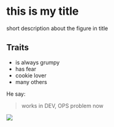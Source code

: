 # this is my title
short description about the figure in title

## Traits
* is always grumpy
* has fear
* cookie lover
* many others

He say:

> works in DEV, OPS problem now

<img src="https://www.checkeins.de/sendungen/die-sendung-mit-der-maus/die-sendung-mit-der-maus-324~_v-standard644_c9c287.jpg"/>
